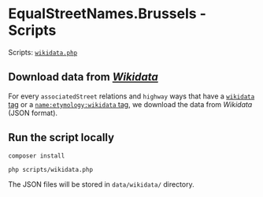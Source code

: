 # EqualStreetNames.Brussels - Scripts

Scripts: [`wikidata.php`](../../scripts/wikidata.php)

## Download data from [_Wikidata_](https://www.wikidata.org/)

For every `associatedStreet` relations and `highway` ways that have a [`wikidata` tag](https://wiki.openstreetmap.org/wiki/Key:wikidata) or a [`name:etymology:wikidata` tag](https://wiki.openstreetmap.org/wiki/Key:name:etymology:wikidata), we download the data from _Wikidata_ (JSON format).

## Run the script locally

```
composer install

php scripts/wikidata.php
```

The JSON files will be stored in `data/wikidata/` directory.
